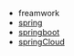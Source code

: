 * freamwork
 * [spring](/求职/面试题/后端研发/freamwork/spring.md)
 * [springboot](/求职/面试题/后端研发/freamwork/springboot.md)
 * [springCloud](/求职/面试题/后端研发/freamwork/springCloud.md)
